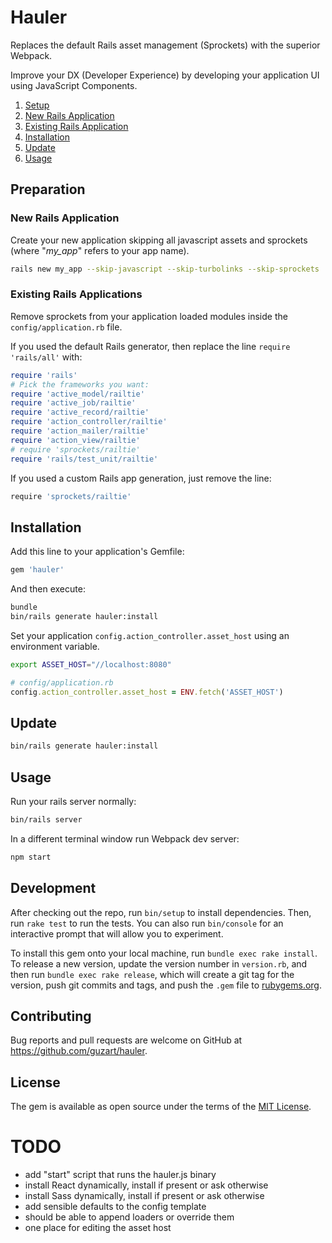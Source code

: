 # Hauler

Replaces the default Rails asset management (Sprockets) with the superior Webpack.

Improve your DX (Developer Experience) by developing your application UI using
JavaScript Components.

1. [Setup](#setup)  
  1. [New Rails Application](#new-rails-application)  
  1. [Existing Rails Application](#existing-rails-applications)
1. [Installation](#installation)
1. [Update](#update)
1. [Usage](#usage)

## Preparation

### New Rails Application

Create your new application skipping all javascript assets and sprockets (where "*my_app*" refers to your app name).

```bash
rails new my_app --skip-javascript --skip-turbolinks --skip-sprockets
```

### Existing Rails Applications

Remove sprockets from your application loaded modules inside the `config/application.rb` file.

If you used the default Rails generator, then replace the line `require 'rails/all'` with:

```ruby
require 'rails'
# Pick the frameworks you want:
require 'active_model/railtie'
require 'active_job/railtie'
require 'active_record/railtie'
require 'action_controller/railtie'
require 'action_mailer/railtie'
require 'action_view/railtie'
# require 'sprockets/railtie'
require 'rails/test_unit/railtie'
```

If you used a custom Rails app generation, just remove the line:

```bash
require 'sprockets/railtie'
```

## Installation

Add this line to your application's Gemfile:

```ruby
gem 'hauler'
```

And then execute:

```bash
bundle
bin/rails generate hauler:install
```

Set your application `config.action_controller.asset_host` using an environment variable.

```bash
export ASSET_HOST="//localhost:8080"
```

```ruby
# config/application.rb
config.action_controller.asset_host = ENV.fetch('ASSET_HOST')
```

## Update

```bash
bin/rails generate hauler:install
```

## Usage

Run your rails server normally:

```bash
bin/rails server
```

In a different terminal window run Webpack dev server:

```bash
npm start
```


## Development

After checking out the repo, run `bin/setup` to install dependencies. Then, run `rake test` to run the tests. You can also run `bin/console` for an interactive prompt that will allow you to experiment.

To install this gem onto your local machine, run `bundle exec rake install`. To release a new version, update the version number in `version.rb`, and then run `bundle exec rake release`, which will create a git tag for the version, push git commits and tags, and push the `.gem` file to [rubygems.org](https://rubygems.org).

## Contributing

Bug reports and pull requests are welcome on GitHub at https://github.com/guzart/hauler.


## License

The gem is available as open source under the terms of the [MIT License](http://opensource.org/licenses/MIT).

# TODO

* add "start" script that runs the hauler.js binary
* install React dynamically, install if present or ask otherwise
* install Sass dynamically, install if present or ask otherwise
* add sensible defaults to the config template
* should be able to append loaders or override them
* one place for editing the asset host

